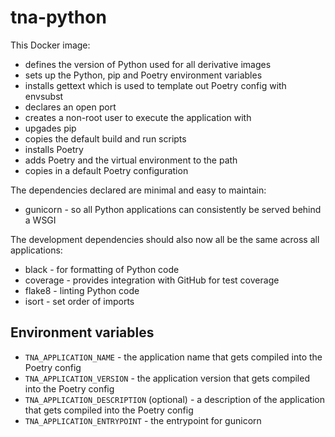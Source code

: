 # tna-python

This Docker image:

- defines the version of Python used for all derivative images
- sets up the Python, pip and Poetry environment variables
- installs gettext which is used to template out Poetry config with envsubst
- declares an open port
- creates a non-root user to execute the application with
- upgades pip
- copies the default build and run scripts
- installs Poetry
- adds Poetry and the virtual environment to the path
- copies in a default Poetry configuration

The dependencies declared are minimal and easy to maintain:

- gunicorn - so all Python applications can consistently be served behind a WSGI

The development dependencies should also now all be the same across all applications:

- black - for formatting of Python code
- coverage - provides integration with GitHub for test coverage
- flake8 - linting Python code
- isort - set order of imports

## Environment variables

- `TNA_APPLICATION_NAME` - the application name that gets compiled into the Poetry config
- `TNA_APPLICATION_VERSION` - the application version that gets compiled into the Poetry config
- `TNA_APPLICATION_DESCRIPTION` (optional) - a description of the application that gets compiled into the Poetry config
- `TNA_APPLICATION_ENTRYPOINT` - the entrypoint for gunicorn
